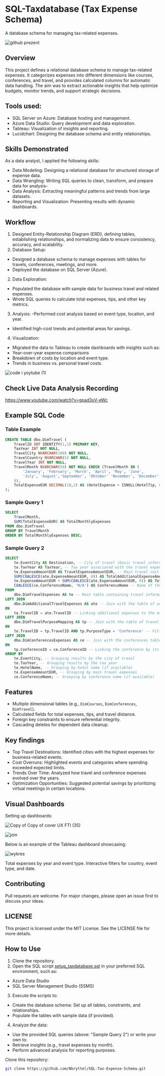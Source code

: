 # SQL-Taxdatabase (Tax Expense Schema)

A database schema for managing tax-related expenses.

![github prezent](https://github.com/user-attachments/assets/c3372657-ea3a-442d-ba43-8561987e4b7a)


## Overview
This project defines a relational database schema to manage tax-related expenses. It categorizes expenses into different dimensions like courses, conferences, and travel, and provides calculated columns for automatic data handling. The aim was to extract actionable insights that help optimize budgets, monitor trends, and support strategic decisions.

## Tools used:
- SQL Server on Azure: Database hosting and management.
- Azure Data Studio: Query development and data exploration.
- Tableau: Visualization of insights and reporting.
- Lucidchart: Designing the database schema and entity relationships.

## Skills Demonstrated
As a data analyst, I applied the following skills:
- Data Modeling: Designing a relational database for structured storage of expense data.
- Data Wrangling: Writing SQL queries to clean, transform, and prepare data for analysis-
- Data Analysis: Extracting meaningful patterns and trends from large datasets.
- Reporting and Visualization: Presenting results with dynamic dashboards.

## Workflow
1. Designed Entity-Relationship Diagram (ERD), defining tables, establishing relationships, and normalizing data to ensure consistency, accuracy, and scalability.
3. Database Setup:
- Designed a database schema to manage expenses with tables for travels, conferences, meetings, and more.
- Deployed the database on SQL Server (Azure).
2. Data Exploration:
- Populated the database with sample data for business travel and related expenses.
- Wrote SQL queries to calculate total expenses, tips, and other key metrics.
3. Analysis:
-Performed cost analysis based on event type, location, and year.
- Identified high-cost trends and potential areas for savings.
4. Visualization:
- Migrated the data to Tableau to create dashboards with insights such as:
- Year-over-year expense comparisons
- Breakdown of costs by location and event type.
- Trends in business vs. personal travel costs.


![code i yoytube (1)](https://github.com/user-attachments/assets/d2f7c661-5379-4546-b50c-7b19b6b1c74c)


## Check Live Data Analysis Recording 
https://www.youtube.com/watch?v=gpad3xV-eWc


## Example SQL Code


### Table Example
```sql
CREATE TABLE dbo.DimTravel (
    TravelID INT IDENTITY(1,1) PRIMARY KEY,
    TaxYear INT NOT NULL,
    TravelCity NVARCHAR(100) NOT NULL,
    TravelCountry NVARCHAR(5) NOT NULL,
    TravelYear INT NOT NULL,
    TravelMonth NVARCHAR(50) NOT NULL CHECK (TravelMonth IN (
        'January', 'February', 'March', 'April', 'May', 'June', 
        'July', 'August','September', 'Oktober' 'November', 'December'
    )),
    TotalExpenseEUR DECIMAL(10,2) AS (HotelExpense + ISNULL(HotelTip, 0.00)) PERSISTED
);
```

### Sample Query 1
```sql
SELECT 
    TravelMonth,
    SUM(TotalExpenseEUR) AS TotalMonthlyExpenses
FROM dbo.DimTravel
GROUP BY TravelMonth
ORDER BY TotalMonthlyExpenses DESC;
```

### Sample Query 2

```sql
SELECT
    te.EventCity AS Destination, -- City of travel (basic travel information)
    te.TaxYear AS TaxYear, -- Tax year associated with the travel expenses
    te.ExpenseAmountEUR AS TravelExpenseAmountEUR, -- Main travel cost in EUR (e.g., hotel)
    SUM(COALESCE(ate.ExpenseAmountEUR, 0)) AS TotalAdditionalExpenseAmountEUR, -- Total additional costs associated with the trip
    te.ExpenseAmountEUR + SUM(COALESCE(ate.ExpenseAmountEUR, 0)) AS TotalTravelExpenses, -- Total travel costs (main + additional)
    COALESCE(ce.ConferenceName, 'N/A') AS ConferenceName -- Name of the associated conference or "N/A" (if no association exists)
FROM 
    dbo.DimTravelExpenses AS te -- Main table containing travel information
LEFT JOIN 
    dbo.DimAdditionalTravelExpenses AS ate -- Join with the table of additional travel costs
ON 
    te.TravelID = ate.TravelID -- Linking additional expenses to the main trip using TravelID
LEFT JOIN 
    dbo.DimTravelPurposeMapping AS tp -- Join with the table of travel purposes
ON 
    te.TravelID = tp.TravelID AND tp.PurposeType = 'Conference' -- Filtering travel purpose as "Conference"
LEFT JOIN 
    dbo.DimConferencesExpenses AS ce -- Join with the conferences table
ON 
    tp.ConferenceID = ce.ConferenceID -- Linking the conference by its ID
GROUP BY 
    te.EventCity, -- Grouping results by the city of travel
    te.TaxYear, -- Grouping results by the tax year
    te.HotelName, -- Grouping by hotel name (if available)
    te.ExpenseAmountEUR, -- Grouping by main travel expenses
    ce.ConferenceName; -- Grouping by conference name (if available)
```

## Features
- Multiple dimensional tables (e.g., `DimCourses`, `DimConferences`, `DimTravel`).
- Calculated fields for total expenses, tips, and travel distance.
- Foreign key constraints to ensure referential integrity.
- Cascading deletes for dependent data cleanup.

## Key findings
- Top Travel Destinations: Identified cities with the highest expenses for business-related events.
- Cost Overruns: Highlighted events and categories where spending exceeded expected limits.
- Trends Over Time: Analyzed how travel and conference expenses evolved over the years.
- Optimization Opportunities: Suggested potential savings by prioritizing virtual meetings in certain locations.

## Visual Dashboards
Setting up dashboards:

![Copy of Copy of cover UX FTI (35)](https://github.com/user-attachments/assets/4c845a93-7973-4d6a-942a-0df4e45cf9a5)

![join](https://github.com/user-attachments/assets/23ca7a02-785a-44ff-91db-e07871bf4237)



Below is an example of the Tableau dashboard showcasing:

![wykres](https://github.com/user-attachments/assets/c9fc5643-09d8-4dac-9377-ee8871c0c5bc)


Total expenses by year and event type.
Interactive filters for country, event type, and date.

## Contributing
Pull requests are welcome. For major changes, please open an issue first to discuss your ideas.

## LICENSE
This project is licensed under the MIT License. See the LICENSE file for more details.

## How to Use
1. Clone the repository.
2. Open the SQL script [setup_taxdatabase.sql](./setup_taxdatabase.sql) in your preferred SQL environment, such as:
- Azure Data Studio
- SQL Server Management Studio (SSMS)
3. Execute the scripts to:
- Create the database schema: Set up all tables, constraints, and relationships.
- Populate the tables with sample data (if provided).
4. Analyze the data:
- Use the provided SQL queries (above: "Sample Query 2") or write your own to:
- Retrieve insights (e.g., travel expenses by month).
- Perform advanced analysis for reporting purposes.

Clone this repository:
   ```bash
   git clone https://github.com/Nbryttel/SQL-Tax-Expense-Schema.git
 ```





